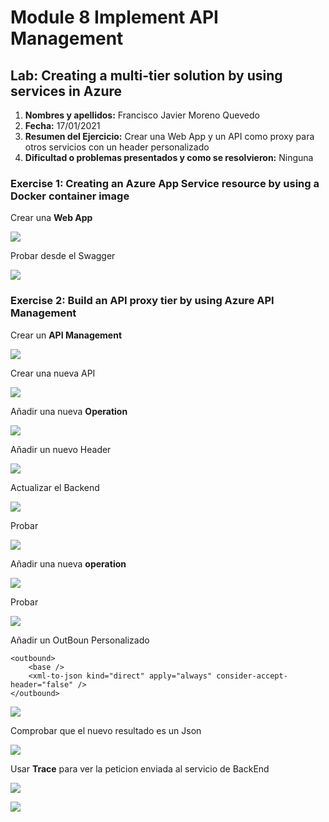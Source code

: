 # Module 8 Implement API Management

## Lab: Creating a multi-tier solution by using services in Azure

1. **Nombres y apellidos:** Francisco Javier Moreno Quevedo
2. **Fecha:** 17/01/2021
3. **Resumen del Ejercicio:** Crear una Web App y un API como proxy para otros servicios con un header personalizado
4. **Dificultad o problemas presentados y como se resolvieron:** Ninguna



### Exercise 1: Creating an Azure App Service resource by using a Docker container image

Crear una **Web App**

![](./img/Captura1.jpg)

Probar desde el Swagger



![](./img/Captura2.jpg)

### Exercise 2: Build an API proxy tier by using Azure API Management

Crear un **API Management**

![](./img/Captura3.jpg)

Crear una nueva API

![](./img/Captura4.jpg)



Añadir una nueva **Operation**

![](./img/Captura5.jpg)



Añadir un nuevo Header

![](./img/Captura6.jpg)



Actualizar el Backend

![](./img/Captura7.jpg)

Probar

![](./img/Captura8.jpg)

Añadir una nueva **operation** 

![](./img/Captura9.jpg)



Probar

![](./img/Captura10.jpg)



Añadir un OutBoun Personalizado 

```
<outbound>
    <base />
    <xml-to-json kind="direct" apply="always" consider-accept-header="false" />
</outbound>
```

![](./img/Captura11.jpg)

Comprobar que el nuevo resultado es un Json

![](./img/Captura12.jpg)

Usar  **Trace** para ver la peticion enviada al servicio de BackEnd

![](./img/Captura13.jpg)

![](./img/Captura14.jpg)